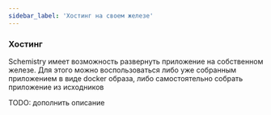 ```yaml
---
sidebar_label: 'Хостинг на своем железе'
---
```


### Хостинг
Schemistry имеет возможность развернуть приложение на собственном железе. Для этого можно воспользоваться либо уже собранным приложением в виде docker образа, либо самостоятельно собрать приложение из исходников

TODO: дополнить описание